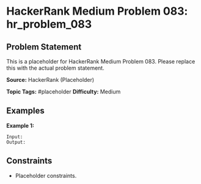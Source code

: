 # HackerRank Medium Problem 083: hr_problem_083

## Problem Statement

This is a placeholder for HackerRank Medium Problem 083.
Please replace this with the actual problem statement.

**Source:** HackerRank (Placeholder)

**Topic Tags:** #placeholder
**Difficulty:** Medium

## Examples

**Example 1:**

```
Input:
Output:
```

## Constraints

- Placeholder constraints.
